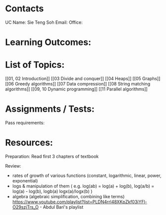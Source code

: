 # Contacts
UC Name: Sie Teng Soh
Email:
Office:

# Learning Outcomes:


# List of Topics:
[[01, 02 Introduction]]
[[03 Divide and conquer]]
[[04 Heaps]]
[[05 Graphs]]
[[06 Greedy algorithms]]
[[07 Data compression]]
[[08 String matching algorithms]]
[[09, 10 Dynamic programming]]
[[11 Parallel algorithms]]
# Assignments / Tests:

Pass requirements:
# Resources:
Preparation:
Read first 3 chapters of textbook

Review:
- rates of growth of various functions (constant, logarithmic, linear, power, exponential)
- logs & manipulation of them ( e.g. log(ab) = log(a) + log(b), log(a/b) =  log(a) - log(b), logb(a) logx(a)/logx(b) )
- algebra (algebraic simplification, combining like terms)
https://www.youtube.com/playlist?list=PLDN4rrl48XKpZkf03iYFl-O29szjTrs_O - Abdul Bari's playlist